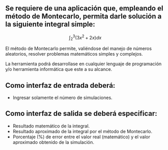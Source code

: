 ## Se requiere de una aplicación que, empleando el método de Montecarlo, permita darle solución a la siguiente integral simple:

$$\int_2^3 (3x^2 + 2x) dx \ $$

El método de Montecarlo permite, valiéndose del manejo de números aleatorios, resolver problemas matemáticos simples y complejos.

La herramienta podrá desarrollase en cualquier lenguaje de programación y/o herramienta informática que este a su alcance.

**Como interfaz de entrada deberá:**
-
- Ingresar solamente el número de simulaciones.

**Como interfaz de salida se deberá especificar:**
-
- Resultado matemático de la integral.
- Resultado aproximado de la integral por el método de Montecarlo.
- Porcentaje (%) de error entre el valor real (matemático) y el valor aproximado obtenido de la simulación.
